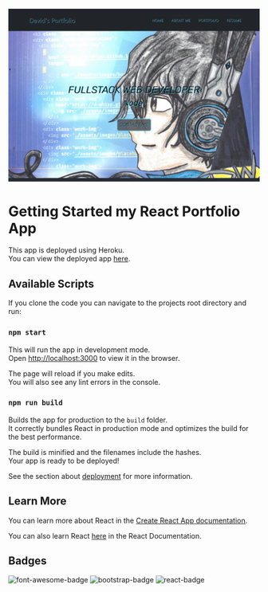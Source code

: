 ![app-screenshot](./src/images/app-snapshot/react-port-screenshot.png)
# Getting Started my React Portfolio App
This app is deployed using Heroku.\
You can view the deployed app [here](http://mighty-brook-32674.herokuapp.com/).

## Available Scripts

If you clone the code you can navigate to the projects root directory and run:

### `npm start`

This will run the app in development mode.\
Open [http://localhost:3000](http://localhost:3000) to view it in the browser.

The page will reload if you make edits.\
You will also see any lint errors in the console.

### `npm run build`

Builds the app for production to the `build` folder.\
It correctly bundles React in production mode and optimizes the build for the best performance.

The build is minified and the filenames include the hashes.\
Your app is ready to be deployed!

See the section about [deployment](https://facebook.github.io/create-react-app/docs/deployment) for more information.

## Learn More

You can learn more about React in the [Create React App documentation](https://facebook.github.io/create-react-app/docs/getting-started).

You can also learn React [here](https://reactjs.org/) in the React Documentation.

## Badges
![font-awesome-badge](https://img.shields.io/badge/font%20awesome-1.2.36-blue)
![bootstrap-badge](https://img.shields.io/badge/bootstrap-5.1.3-blue)
![react-badge](https://img.shields.io/badge/react-17.0.2-blue)